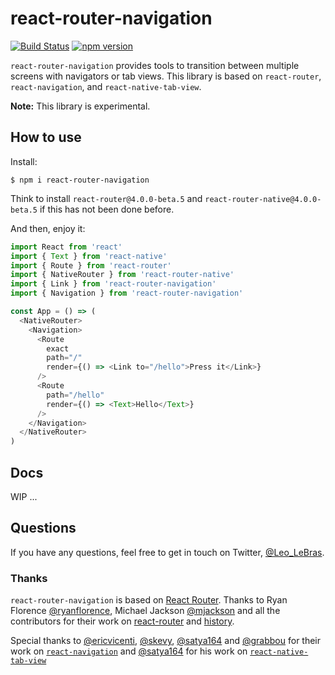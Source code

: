 # react-router-navigation
[![Build Status](https://travis-ci.org/LeoLeBras/react-router-navigation.svg?branch=master)](https://travis-ci.org/LeoLeBras/react-router-navigation)
[![npm version](https://badge.fury.io/js/react-router-navigation.svg)](https://badge.fury.io/js/react-router-navigation)

`react-router-navigation` provides tools to transition between multiple screens with
navigators or tab views. This library is based on `react-router`, `react-navigation`,
and `react-native-tab-view`.

**Note:** This library is experimental.

## How to use
Install:
```shell
$ npm i react-router-navigation
```
Think to install `react-router@4.0.0-beta.5` and `react-router-native@4.0.0-beta.5`
if this has not been done before.

And then, enjoy it:
```js
import React from 'react'
import { Text } from 'react-native'
import { Route } from 'react-router'
import { NativeRouter } from 'react-router-native'
import { Link } from 'react-router-navigation'
import { Navigation } from 'react-router-navigation'

const App = () => (
  <NativeRouter>
    <Navigation>
      <Route
        exact
        path="/"
        render={() => <Link to="/hello">Press it</Link>}
      />
      <Route
        path="/hello"
        render={() => <Text>Hello</Text>}
      />
    </Navigation>
  </NativeRouter>
)
```

## Docs
WIP ...

## Questions
If you have any questions, feel free to get in touch on Twitter, [@Leo_LeBras](https://twitter.com/Leo_LeBras).

### Thanks
`react-router-navigation` is based on [React Router](https://github.com/reactjs/react-router). Thanks to Ryan Florence [@ryanflorence](https://twitter.com/ryanflorence), Michael Jackson [@mjackson](https://twitter.com/mjackson) and all the contributors for their work on [react-router](https://github.com/reactjs/react-router) and [history](https://github.com/mjackson/history).

Special thanks to [@ericvicenti](https://twitter.com/ericvicenti), [@skevy](https://twitter.com/skevy), [@satya164](https://twitter.com/satya164) and [@grabbou](https://twitter.com/grabbou) for their work on [`react-navigation`](https://github.com/react-community/react-navigation/) and [@satya164](https://twitter.com/satya164) for his work on [`react-native-tab-view`](https://github.com/react-native-community/react-native-tab-view)
